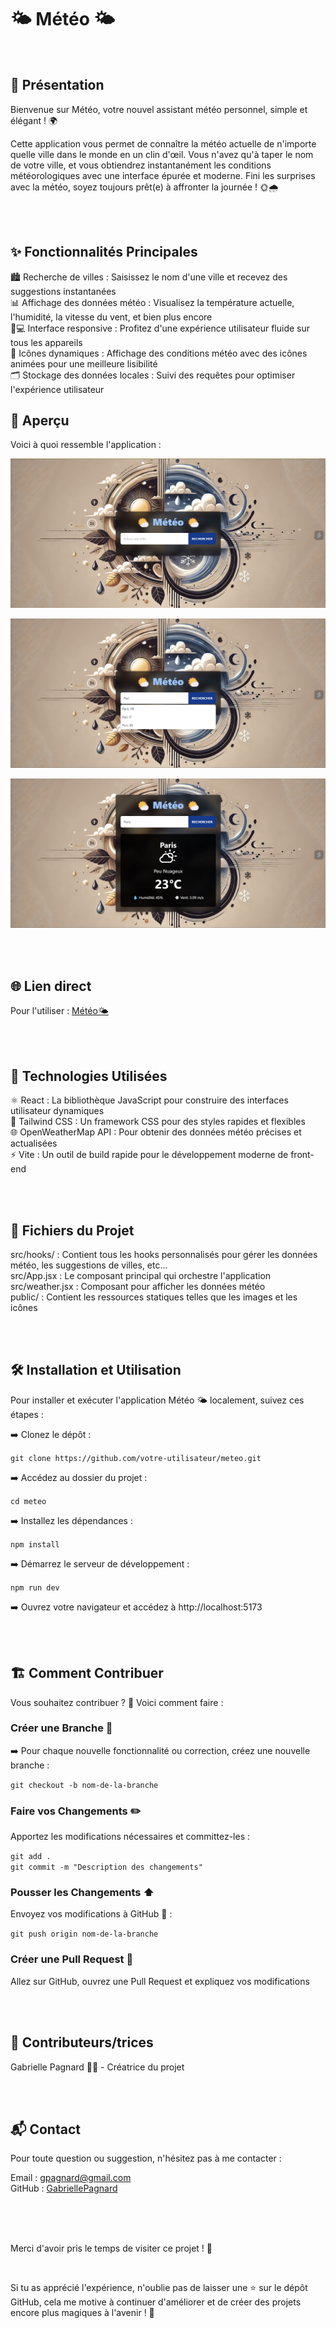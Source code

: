 # 🌤️ Météo 🌤️

<br>

## 📜 Présentation

Bienvenue sur Météo, votre nouvel assistant météo personnel, simple et élégant ! 🌍    

Cette application vous permet de connaître la météo actuelle de n'importe quelle ville dans le monde en un clin d'œil. Vous n'avez qu'à taper le nom de votre ville, et vous obtiendrez instantanément les conditions météorologiques avec une interface épurée et moderne. Fini les surprises avec la météo, soyez toujours prêt(e) à affronter la journée ! 🌞🌧️   

<br>
<br>

## ✨ Fonctionnalités Principales

🏙️ Recherche de villes : Saisissez le nom d'une ville et recevez des suggestions instantanées   
📊 Affichage des données météo : Visualisez la température actuelle, l'humidité, la vitesse du vent, et bien plus encore   
📱💻 Interface responsive : Profitez d'une expérience utilisateur fluide sur tous les appareils   
🌈 Icônes dynamiques : Affichage des conditions météo avec des icônes animées pour une meilleure lisibilité   
🗂️ Stockage des données locales : Suivi des requêtes pour optimiser l'expérience utilisateur   

## 📸 Aperçu

Voici à quoi ressemble l'application :   

![screenshot ordinateur demarrage](./screenshots/descktop_demarrage.jpeg)   

![screenshot ordinateur suggestions](./screenshots/desktop_suggestion.jpg)   

![screenshot ordinateur resultat](./screenshots/desktop_resultat.jpg)   

<br>
<br>

## 🌐 Lien direct

Pour l'utiliser : [Météo🌤️](https://scintillating-cranachan-22bbc3.netlify.app)   

<br>
<br>

## 🔧 Technologies Utilisées

⚛️ React : La bibliothèque JavaScript pour construire des interfaces utilisateur dynamiques   
🎨 Tailwind CSS : Un framework CSS pour des styles rapides et flexibles   
🌐 OpenWeatherMap API : Pour obtenir des données météo précises et actualisées   
⚡ Vite : Un outil de build rapide pour le développement moderne de front-end   

<br>
<br>

## 📂 Fichiers du Projet

src/hooks/ : Contient tous les hooks personnalisés pour gérer les données météo, les suggestions de villes, etc...   
src/App.jsx : Le composant principal qui orchestre l'application   
src/weather.jsx : Composant pour afficher les données météo   
public/ : Contient les ressources statiques telles que les images et les icônes   

<br>
<br>


## 🛠️ Installation et Utilisation

Pour installer et exécuter l'application Météo 🌤️ localement, suivez ces étapes :   

➡️ Clonez le dépôt :   
 
`git clone https://github.com/votre-utilisateur/meteo.git`   

➡️ Accédez au dossier du projet :   

`cd meteo`   

➡️ Installez les dépendances :   

`npm install`   

➡️ Démarrez le serveur de développement :   

`npm run dev`   

➡️ Ouvrez votre navigateur et accédez à http://localhost:5173   

<br>
<br>


## 🏗️ Comment Contribuer

Vous souhaitez contribuer ? 🎉 Voici comment faire :   

### Créer une Branche 🌿

➡️ Pour chaque nouvelle fonctionnalité ou correction, créez une nouvelle branche :   

`git checkout -b nom-de-la-branche`   

### Faire vos Changements ✏️   

Apportez les modifications nécessaires et committez-les :   

`git add .`   
`git commit -m "Description des changements"`   

### Pousser les Changements ⬆️   

Envoyez vos modifications à GitHub 📨 :

`git push origin nom-de-la-branche`   

### Créer une Pull Request 🔄   

Allez sur GitHub, ouvrez une Pull Request et expliquez vos modifications   

<br>
<br>

## 🤝 Contributeurs/trices

Gabrielle Pagnard 🧑‍💻 - Créatrice du projet

<br>
<br>

## 📬 Contact

Pour toute question ou suggestion, n'hésitez pas à me contacter :   

Email : gpagnard@gmail.com   
GitHub : [GabriellePagnard](https://github.com/GabriellePagnard)     

<br>
<br>
<br>

Merci d'avoir pris le temps de visiter ce projet ! 🙌    

<br> 

Si tu as apprécié l'expérience, n'oublie pas de laisser une ⭐ sur le dépôt GitHub, cela me motive à continuer d'améliorer et de créer des projets encore plus magiques à l'avenir ! 🌟